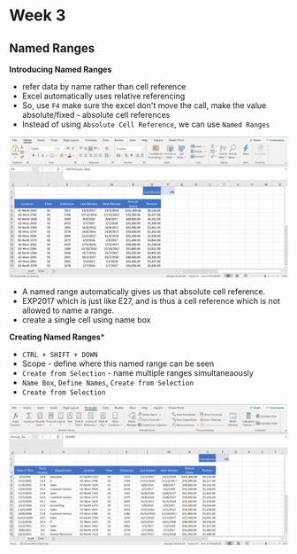 # Week 3
## Named Ranges

**Introducing Named Ranges**
* refer data by name rather than cell reference
* Excel automatically uses relative referencing
* So, use `F4` make sure the excel don't move the call, make the value absolute/fixed - absolute cell references
* Instead of using `Absolute Cell Reference`, we can use `Named Ranges`

![](screenshot/named-ranges.gif)

* A named range automatically gives us that absolute cell reference.
* EXP2017 which is just like E27, and is thus a cell reference which is not allowed to name a range.
* create a single cell using name box

**Creating Named Ranges*** 
* `CTRL + SHIFT + DOWN`
* Scope - define where this named range can be seen
* `Create from Selection` - name multiple ranges simultaneaously
* `Name Box`, `Define Names`, `Create from Selection`
* `Create from Selection`

![](screenshot/create-from-selection.gif)
